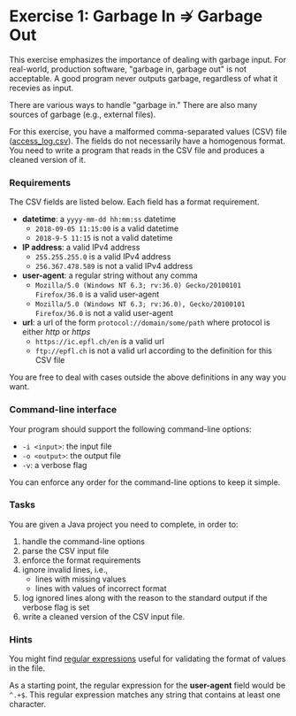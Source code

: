 # Exercise 1: Garbage In ⇏ Garbage Out
This exercise emphasizes the importance of dealing with garbage input. For real-world, production software, "garbage in, garbage out" is not acceptable. A good program never outputs garbage, regardless of what it recevies as input.

There are various ways to handle "garbage in." There are also many sources of garbage (e.g., external files).

For this exercise, you have a malformed comma-separated values (CSV) file ([access_log.csv](src/access_log.csv)). The fields do not necessarily have a homogenous format. You need to write a program that reads in the CSV file and produces a cleaned version of it.

### Requirements
The CSV fields are listed below. Each field has a format requirement.

- **datetime**: a `yyyy-mm-dd hh:mm:ss` datetime
    - `2018-09-05 11:15:00` is a valid datetime
    - `2018-9-5 11:15` is not a valid datetime
- **IP address**: a valid IPv4 address
    - `255.255.255.0` is a valid IPv4 address
    - `256.367.478.589` is not a valid IPv4 address
- **user-agent**: a regular string without any comma
    - `Mozilla/5.0 (Windows NT 6.3; rv:36.0) Gecko/20100101 Firefox/36.0` is a valid user-agent
    - `Mozilla/5.0 (Windows NT 6.3; rv:36.0), Gecko/20100101 Firefox/36.0` is not a valid user-agent
- **url**: a url of the form `protocol://domain/some/path` where protocol is either *http* or *https*
    - `https://ic.epfl.ch/en` is a valid url
    - `ftp://epfl.ch` is not a valid url according to the definition for this CSV file

You are free to deal with cases outside the above definitions in any way you want.

### Command-line interface
Your program should support the following command-line options:

- `-i <input>`: the input file
- `-o <output>`: the output file
- `-v`: a verbose flag

You can enforce any order for the command-line options to keep it simple.

### Tasks
You are given a Java project you need to complete, in order to:

1. handle the command-line options
1. parse the CSV input file
1. enforce the format requirements
1. ignore invalid lines, i.e., 
    - lines with missing values
    - lines with values of incorrect format
1. log ignored lines along with the reason to the standard output if the verbose flag is set
1. write a cleaned version of the CSV input file.

### Hints
You might find [regular expressions](https://docs.oracle.com/javase/8/docs/api/java/util/regex/Pattern.html) useful for validating the format of values in the file.

As a starting point, the regular expression for the **user-agent** field would be `^.+$`. This regular expression matches any string that contains at least one character.
